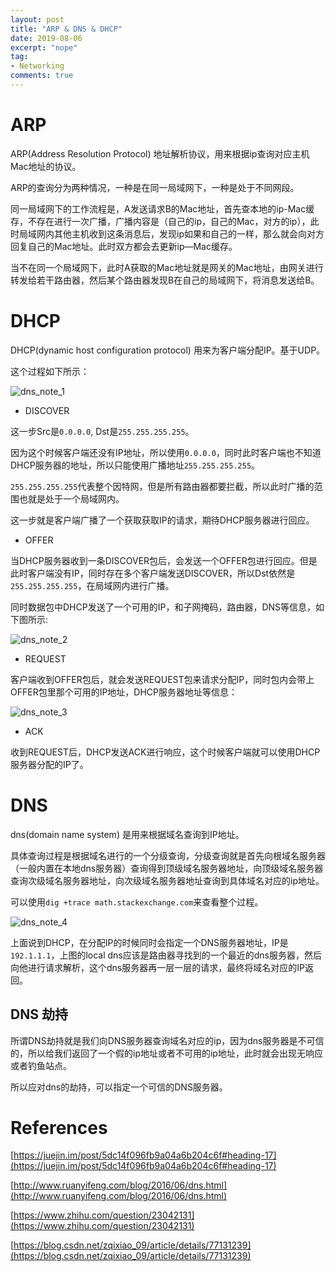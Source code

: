 ```yaml
---
layout: post
title: "ARP & DNS & DHCP"
date: 2019-08-06
excerpt: "nope"
tag:
- Networking
comments: true
---
```


# ARP

ARP(Address Resolution Protocol) 地址解析协议，用来根据ip查询对应主机Mac地址的协议。

ARP的查询分为两种情况，一种是在同一局域网下，一种是处于不同网段。

同一局域网下的工作流程是，A发送请求B的Mac地址，首先查本地的ip-Mac缓存，不存在进行一次广播，广播内容是（自己的ip，自己的Mac，对方的ip），此时局域网内其他主机收到这条消息后，发现ip如果和自己的一样，那么就会向对方回复自己的Mac地址。此时双方都会去更新ip—Mac缓存。

当不在同一个局域网下，此时A获取的Mac地址就是网关的Mac地址，由网关进行转发给若干路由器，然后某个路由器发现B在自己的局域网下，将消息发送给B。

# DHCP

DHCP(dynamic host configuration protocol) 用来为客户端分配IP。基于UDP。

这个过程如下所示：

![dns_note_1]({{site.url}}/assets/images/blog/dns_note_1.png)

- DISCOVER

这一步Src是`0.0.0.0`, Dst是`255.255.255.255`。

因为这个时候客户端还没有IP地址，所以使用`0.0.0.0`，同时此时客户端也不知道DHCP服务器的地址，所以只能使用广播地址`255.255.255.255`。

`255.255.255.255`代表整个因特网，但是所有路由器都要拦截，所以此时广播的范围也就是处于一个局域网内。

这一步就是客户端广播了一个获取获取IP的请求，期待DHCP服务器进行回应。

- OFFER

当DHCP服务器收到一条DISCOVER包后，会发送一个OFFER包进行回应。但是此时客户端没有IP，同时存在多个客户端发送DISCOVER，所以Dst依然是`255.255.255.255`，在局域网内进行广播。

同时数据包中DHCP发送了一个可用的IP，和子网掩码，路由器，DNS等信息，如下图所示:

![dns_note_2]({{site.url}}/assets/images/blog/dns_note_2.png)

- REQUEST

客户端收到OFFER包后，就会发送REQUEST包来请求分配IP，同时包内会带上OFFER包里那个可用的IP地址，DHCP服务器地址等信息：

![dns_note_3]({{site.url}}/assets/images/blog/dns_note_3.png)

- ACK

收到REQUEST后，DHCP发送ACK进行响应，这个时候客户端就可以使用DHCP服务器分配的IP了。

# DNS

dns(domain name system) 是用来根据域名查询到IP地址。

具体查询过程是根据域名进行的一个分级查询，分级查询就是首先向根域名服务器（一般内置在本地dns服务器）查询得到顶级域名服务器地址，向顶级域名服务器查询次级域名服务器地址，向次级域名服务器地址查询到具体域名对应的ip地址。

可以使用`dig +trace math.stackexchange.com`来查看整个过程。

![dns_note_4]({{site.url}}/assets/images/blog/dns_note_4.png)

上面说到DHCP，在分配IP的时候同时会指定一个DNS服务器地址，IP是`192.1.1.1`，上图的local dns应该是路由器寻找到的一个最近的dns服务器，然后向他进行请求解析，这个dns服务器再一层一层的请求，最终将域名对应的IP返回。

## DNS 劫持

所谓DNS劫持就是我们向DNS服务器查询域名对应的ip，因为dns服务器是不可信的，所以给我们返回了一个假的ip地址或者不可用的ip地址，此时就会出现无响应或者钓鱼站点。

所以应对dns的劫持，可以指定一个可信的DNS服务器。

# References

[https://juejin.im/post/5dc14f096fb9a04a6b204c6f#heading-17](https://juejin.im/post/5dc14f096fb9a04a6b204c6f#heading-17)

[http://www.ruanyifeng.com/blog/2016/06/dns.html](http://www.ruanyifeng.com/blog/2016/06/dns.html)

[https://www.zhihu.com/question/23042131](https://www.zhihu.com/question/23042131)

[https://blog.csdn.net/zqixiao_09/article/details/77131239](https://blog.csdn.net/zqixiao_09/article/details/77131239)

